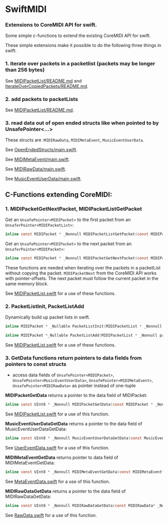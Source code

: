 # SwiftMIDI
### Extensions to CoreMIDI API for swift.

Some simple c-functions to extend the existing CoreMIDI API for swift.

These simple extensions make it possible to do the following three things in swift:

### 1. iterate over packets in a packetlist (packets may be longer than 256 bytes)

See [MIDIPacketList/README.md](MIDIPacketList/README.md#1) and [IterateOverCopiedPackets/README.md](IterateOverCopiedPackets/README.md#1).
  
### 2. add packets to packetLists

See [MIDIPacketList/README.md](MIDIPacketList/README.md#2).
  
### 3. read data out of open ended structs like when pointed to by UnsafePointer<...>
These structs are :`MIDIRawData`, `MIDIMetaEvent`, `MusicEventUserData`. 

See [OpenEndedStructs/main.swift](OpenEndedStructs/main.swift).
  
See [MIDIMetaEvent/main.swift](MIDIMetaEvent/main.swift).
  
See [MIDIRawData/main.swift](MIDIRawData/main.swift).
  
See [MusicEventUserData/main.swift](MusicEventUserData/main.swift).

## C-Functions extending CoreMIDI:

### 1. MIDIPacketGetNextPacket, MIDIPacketListGetPacket

Get an `UnsafePointer<MIDIPacket>` to the first packet from an `UnsaferPointer<MIDIPacketList>`:
```c
inline const MIDIPacket * _Nonnull MIDIPacketListGetPacket(const MIDIPacketList * _Nonnull packetList);
```

Get an `UnsafePointer<MIDIPacket>` to the next packet from an `UnsaferPointer<MIDIPacket>`:
```c
inline const MIDIPacket * _Nonnull MIDIPacketGetNextPacket(const MIDIPacket * _Nonnull packet);
```

These functions are needed when iterating over the packets in a packetList without copying the packet.
`MIDIPacketNext` from the CoreMIDI API works with pointer-offsets. The next packet must follow the current packet in the same memory block.

See [MIDIPacketList.swift](Common/MIDIPacketList.swift) for a use of these functions.

### 2. PacketListInit, PacketListAdd
Dynamically build up packet lists in swift.
```c
inline MIDIPacket * _Nullable PacketListInit(MIDIPacketList * _Nonnull packetList);
```

```c
inline MIDIPacket *_Nullable PacketListAdd(MIDIPacketList * _Nonnull packetList, ByteCount listSize, MIDIPacket *_Nullable currentPacket, MIDITimeStamp timeStamp, ByteCount dataSize, const Byte * _Nonnull data);

```


See [MIDIPacketList.swift](Common/MIDIPacketList.swift) for a use of these functions.

### 3. <STRUCT>GetData functions return pointers to data fields from pointers to const structs
- access data fields of `UnsafePointer<MIDIPacket>`, `UnsafePointer<MusicEventUserData>`, `UnsafePointer<MIDIMetaEvent>`, `UnsafePointer<MIDIRawData>` as pointer instead of one-tuple
  
**MIDIPacketGetData** returns a pointer to the data field of MIDIPacket:
```c
inline const UInt8 * _Nonnull MIDIPacketGetData(const MIDIPacket * _Nonnull packet);
```
See [MIDIPacketList.swift](Common/MIDIPacketList.swift) for a use of this function.

**MusicEventUserDataGetData** returns a pointer to the data field of MusicEventUserDataGetData:
```c
inline const UInt8 * _Nonnull MusicEventUserDataGetData(const MusicEventUserData* _Nonnull  event);
```
See [UserEventData.swift](Common/UserEventData.swift) for a use of this function.

**MIDIMetaEventGetData** returns pointer to data field of MIDIMetaEventGetData:
```c
inline const UInt8 * _Nonnull MIDIMetaEventGetData(const MIDIMetaEvent* _Nonnull  event);
```
See [MetaEventData.swift](Common/MetaEventData.swift) for a use of this function.

**MIDIRawDataGetData** returns a pointer to the data field of MIDIRawDataGetData:
```c
inline const UInt8 * _Nonnull MIDIRawDataGetData(const MIDIRawData* _Nonnull  data);
```
See [RawData.swift](Common/RawData.swift) for a use of this function.



 
